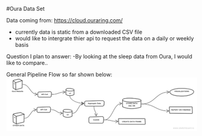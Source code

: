 #Oura Data Set

Data coming from: https://cloud.ouraring.com/
- currently data is static from a downloaded CSV file
- would like to intergrate thier api to request the data on a daily or weekly basis

Question I plan to answer:
-By looking at the sleep data from Oura, I would like to compare..

General Pipeline Flow so far shown below:
![Work_Flow_Diagram](https://github.com/jlat07/airflow_home/blob/master/airflow---oura-pipeline.png?raw=true)

